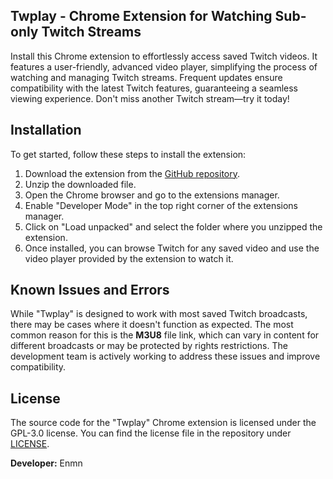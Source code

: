 ## Twplay - Chrome Extension for Watching Sub-only Twitch Streams

Install this Chrome extension to effortlessly access saved Twitch videos. It features a user-friendly, advanced video player, simplifying the process of watching and managing Twitch streams. Frequent updates ensure compatibility with the latest Twitch features, guaranteeing a seamless viewing experience. Don't miss another Twitch stream—try it today!

## Installation

To get started, follow these steps to install the extension:

1. Download the extension from the [GitHub repository](https://github.com/yourusername/twplay).
2. Unzip the downloaded file.
3. Open the Chrome browser and go to the extensions manager.
4. Enable "Developer Mode" in the top right corner of the extensions manager.
5. Click on "Load unpacked" and select the folder where you unzipped the extension.
6. Once installed, you can browse Twitch for any saved video and use the video player provided by the extension to watch it.

## Known Issues and Errors

While "Twplay" is designed to work with most saved Twitch broadcasts, there may be cases where it doesn't function as expected. The most common reason for this is the **M3U8** file link, which can vary in content for different broadcasts or may be protected by rights restrictions. The development team is actively working to address these issues and improve compatibility.

## License

The source code for the "Twplay" Chrome extension is licensed under the GPL-3.0 license. You can find the license file in the repository under [LICENSE](LICENSE).

**Developer:** Enmn
